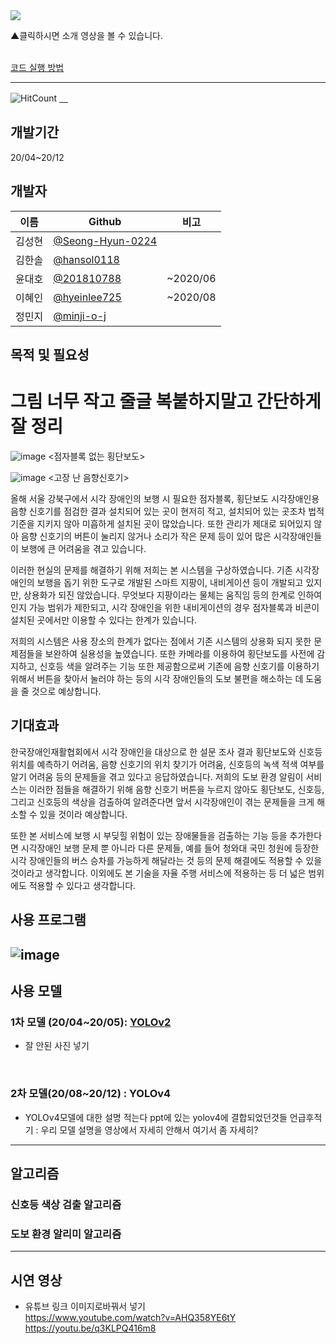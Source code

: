 <a href="https://www.youtube.com/watch?v=qxElChg70Ck">
  <img src="https://user-images.githubusercontent.com/45448731/101240773-bb971580-3734-11eb-8306-26d3920e593f.png"/>
</a>

▲클릭하시면 소개 영상을 볼 수 있습니다. 
<br><br>
 

[코드 실행 방법](https://github.com/minji-o-j/system-for-visually-impaired/blob/master/How%20to%20Use(%ED%95%9C%EA%B5%AD%EC%96%B4).md)

---
![HitCount](http://hits.dwyl.com/minji-o-j/system-for-visually-impaired.svg)
[　](https://github.com/ML-DL-Study/system-for-visually-impaired/compare/master...minji-o-j:master)


## 개발기간
20/04~20/12 

## 개발자
이름|Github|비고
----|---|---
김성현|[@Seong-Hyun-0224](https://github.com/Seong-Hyun-0224)|
김한솔|[@hansol0118](https://github.com/hansol0118)| 
윤대호|[@201810788](https://github.com/201810788)|~2020/06
이혜인|[@hyeinlee725](https://github.com/hyeinlee725)|~2020/08
정민지|[@minji-o-j](https://github.com/minji-o-j)|


## 목적 및 필요성

# 그림 너무 작고 줄글 복붙하지말고 간단하게 잘 정리
![image](https://user-images.githubusercontent.com/61938029/101277513-586eb700-37f8-11eb-84a7-e6b07f126280.png)
<점자블록 없는 횡단보도>

![image](https://user-images.githubusercontent.com/61938029/101277552-9bc92580-37f8-11eb-933e-eefaef446cdc.png)
<고장 난 음향신호기>

올해 서울 강북구에서 시각 장애인의 보행 시 필요한 점자블록, 횡단보도 시각장애인용 음향 신호기를 점검한 결과 설치되어 있는 곳이 현저히 적고, 설치되어 있는 곳조차 법적 기준을 지키지 않아 미흡하게 설치된 곳이 많았습니다. 또한 관리가 제대로 되어있지 않아 음향 신호기의 버튼이 눌리지 않거나 소리가 작은 문제 등이 있어 많은 시각장애인들이 보행에 큰 어려움을 겪고 있습니다.

이러한 현실의 문제를 해결하기 위해 저희는 본 시스템을 구상하였습니다.
기존 시각장애인의 보행을 돕기 위한 도구로 개발된 스마트 지팡이, 내비게이션 등이 개발되고 있지만, 상용화가 되진 않았습니다. 무엇보다 지팡이라는 물체는 움직임 등의 한계로 인하여 인지 가능 범위가 제한되고, 시각 장애인을 위한 내비게이션의 경우 점자블록과 비콘이 설치된 곳에서만 이용할 수 있다는 한계가 있습니다.

저희의 시스템은 사용 장소의 한계가 없다는 점에서 기존 시스템의 상용화 되지 못한 문제점들을 보완하여 실용성을 높였습니다. 또한 카메라를 이용하여 횡단보도를 사전에 감지하고, 신호등 색을 알려주는 기능 또한 제공함으로써 기존에 음향 신호기를 이용하기 위해서 버튼을 찾아서 눌러야 하는 등의 시각 장애인들의 도보 불편을 해소하는 데 도움을 줄 것으로 예상합니다.


## 기대효과
한국장애인재활협회에서 시각 장애인을 대상으로 한 설문 조사 결과 횡단보도와 신호등 위치를 예측하기 어려움, 음향 신호기의 위치 찾기가 어려움, 신호등의 녹색 적색 여부를 알기 어려움 등의 문제들을 겪고 있다고 응답하였습니다. 저희의 도보 환경 알림이 서비스는 이러한 점들을 해결하기 위해 음향 신호기 버튼을 누르지 않아도 횡단보도, 신호등, 그리고 신호등의 색상을 검출하여 알려준다면 앞서 시각장애인이 겪는 문제들을 크게 해소할 수 있을 것이라 예상합니다.

또한 본 서비스에 보행 시 부딪힐 위험이 있는 장애물들을 검출하는 기능 등을 추가한다면 시각장애인 보행 문제 뿐 아니라 다른 문제들, 예를 들어 청와대 국민 청원에 등장한 시각 장애인들의 버스 승차를 가능하게 해달라는 것 등의 문제 해결에도 적용할 수 있을 것이라고 생각합니다. 이외에도 본 기술을 자율 주행 서비스에 적용하는 등 더 넓은 범위에도 적용할 수 있다고 생각합니다.

## 사용 프로그램
![image](https://user-images.githubusercontent.com/45448731/101232065-c5982480-36f2-11eb-894f-bb80c7f722a4.png)
---
## 사용 모델
### 1차 모델 (20/04~20/05): [YOLOv2](https://github.com/minji-o-j/system-for-visually-impaired/tree/master/v.1.0_YOLOv2(~200529))  
- 잘 안된 사진 넣기
<br>

### 2차 모델(20/08~20/12) : YOLOv4
- YOLOv4모델에 대한 설명 적는다
ppt에 있는 yolov4에 결합되었던것들 언급후적기 : 우리 모델 설명을 영상에서 자세히 안해서 여기서 좀 자세히?

---
## 알고리즘
### 신호등 색상 검출 알고리즘  
### 도보 환경 알리미 알고리즘  
---
## 시연 영상
- 유튜브 링크 이미지로바꿔서 넣기  
https://www.youtube.com/watch?v=AHQ358YE6tY  
https://youtu.be/q3KLPQ416m8  
